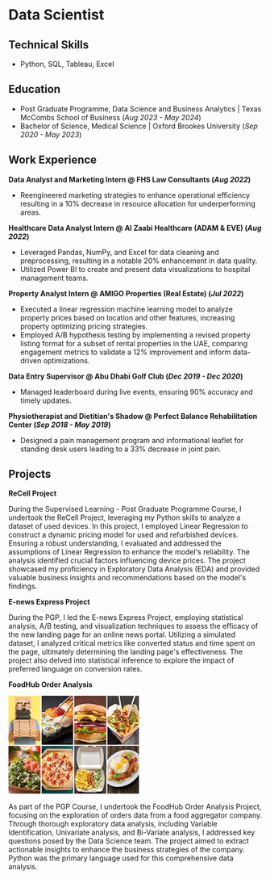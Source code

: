 # Data Scientist 

## Technical Skills
- Python, SQL, Tableau, Excel 

## Education
- Post Graduate Programme, Data Science and Business Analytics | Texas McCombs School of Business (_Aug 2023 - May 2024_)
- Bachelor of Science, Medical Science | Oxford Brookes University (_Sep 2020 - May 2023_) 

## Work Experience
**Data Analyst and Marketing Intern @ FHS Law Consultants (_Aug 2022_)**
- Reengineered marketing strategies to enhance operational efficiency resulting in a 10% decrease in resource allocation for underperforming areas.

**Healthcare Data Analyst Intern @ Al Zaabi Healthcare (ADAM & EVE) (_Aug 2022_)**
- Leveraged Pandas, NumPy, and Excel for data cleaning and preprocessing, resulting in a notable 20% enhancement in data quality.
- Utilized Power BI to create and present data visualizations to hospital management teams.

**Property Analyst Intern @ AMIGO Properties (Real Estate) (_Jul 2022_)**
- Executed a linear regression machine learning model to analyze property prices based on location and other features, increasing property optimizing pricing strategies.
- Employed A/B hypothesis testing by implementing a revised property listing format for a subset of rental properties in the UAE, comparing engagement metrics to validate a 12% improvement and inform data-driven optimizations.

**Data Entry Supervisor @ Abu Dhabi Golf Club (_Dec 2019 - Dec 2020_)**
- Managed leaderboard during live events, ensuring 90% accuracy and timely updates.

**Physiotherapist and Dietitian's Shadow @ Perfect Balance Rehabilitation Center (_Sep 2018 - May 2019_)**
- Designed a pain management program and informational leaflet for standing desk users leading to a 33% decrease in joint pain.

## Projects

**ReCell Project**  

During the Supervised Learning - Post Graduate Programme Course, I undertook the ReCell Project, leveraging my Python skills to analyze a dataset of used devices. In this project, I employed Linear Regression to construct a dynamic pricing model for used and refurbished devices. Ensuring a robust understanding, I evaluated and addressed the assumptions of Linear Regression to enhance the model's reliability. The analysis identified crucial factors influencing device prices. The project showcased my proficiency in Exploratory Data Analysis (EDA) and provided valuable business insights and recommendations based on the model's findings.
  
**E-news Express Project**

During the PGP, I led the E-news Express Project, employing statistical analysis, A/B testing, and visualization techniques to assess the efficacy of the new landing page for an online news portal. Utilizing a simulated dataset, I analyzed critical metrics like converted status and time spent on the page, ultimately determining the landing page's effectiveness. The project also delved into statistical inference to explore the impact of preferred language on conversion rates.

**FoodHub Order Analysis**

![FoodHub Order Analysis](images/foodhub.jpeg)

As part of the PGP Course, I undertook the FoodHub Order Analysis Project, focusing on the exploration of orders data from a food aggregator company. Through thorough exploratory data analysis, including Variable Identification, Univariate analysis, and Bi-Variate analysis, I addressed key questions posed by the Data Science team. The project aimed to extract actionable insights to enhance the business strategies of the company. Python was the primary language used for this comprehensive data analysis.


